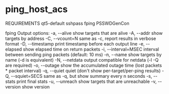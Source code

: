 # ping_host_acs



REQUIREMENTS
	qt5-default
	sshpass
	fping
	PSSWDGenCon



fping
Output options:
   -a, --alive        show targets that are alive
   -A, --addr         show targets by address
   -C, --vcount=N     same as -c, report results in verbose format
   -D, --timestamp    print timestamp before each output line
   -e, --elapsed      show elapsed time on return packets
   -i, --interval=MSEC  interval between sending ping packets (default: 10 ms)
   -n, --name         show targets by name (-d is equivalent)
   -N, --netdata      output compatible for netdata (-l -Q are required)
   -o, --outage       show the accumulated outage time (lost packets * packet interval)
   -q, --quiet        quiet (don't show per-target/per-ping results)
   -Q, --squiet=SECS  same as -q, but show summary every n seconds
   -s, --stats        print final stats
   -u, --unreach      show targets that are unreachable
   -v, --version      show version
